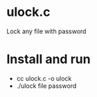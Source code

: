 # ulock.c
Lock any file with password

# Install and run
 - cc ulock.c -o ulock
 - ./ulock file
   password
